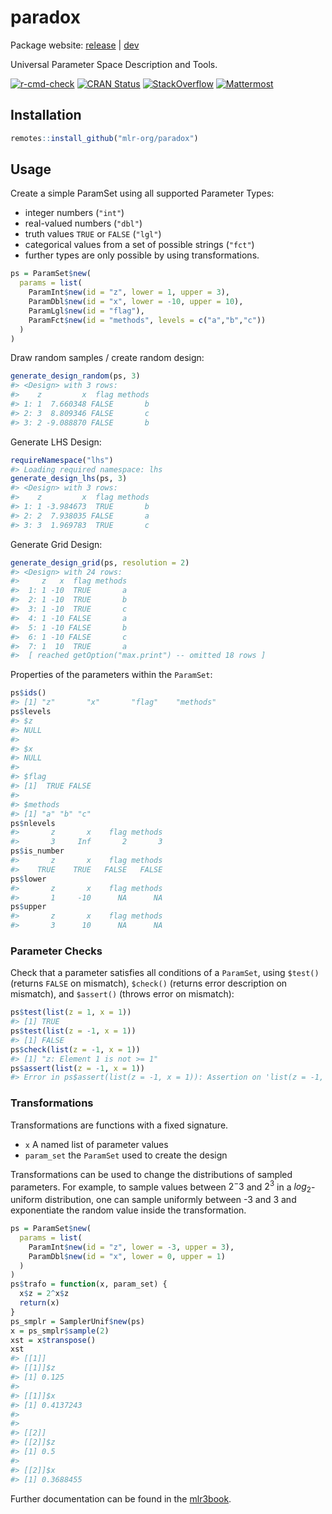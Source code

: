 
# paradox

Package website: [release](https://paradox.mlr-org.com/) \|
[dev](https://paradox.mlr-org.com/dev/)

Universal Parameter Space Description and Tools.

<!-- badges: start -->

[![r-cmd-check](https://github.com/mlr-org/paradox/actions/workflows/r-cmd-check.yml/badge.svg)](https://github.com/mlr-org/paradox/actions/workflows/r-cmd-check.yml)
[![CRAN
Status](https://www.r-pkg.org/badges/version/paradox)](https://CRAN.R-project.org/package=paradox)
[![StackOverflow](https://img.shields.io/badge/stackoverflow-mlr3-orange.svg)](https://stackoverflow.com/questions/tagged/mlr3)
[![Mattermost](https://img.shields.io/badge/chat-mattermost-orange.svg)](https://lmmisld-lmu-stats-slds.srv.mwn.de/mlr_invite/)
<!-- badges: end -->

## Installation

``` r
remotes::install_github("mlr-org/paradox")
```

## Usage

Create a simple ParamSet using all supported Parameter Types:

- integer numbers (`"int"`)
- real-valued numbers (`"dbl"`)
- truth values `TRUE` or `FALSE` (`"lgl"`)
- categorical values from a set of possible strings (`"fct"`)
- further types are only possible by using transformations.

``` r
ps = ParamSet$new(
  params = list(
    ParamInt$new(id = "z", lower = 1, upper = 3),
    ParamDbl$new(id = "x", lower = -10, upper = 10),
    ParamLgl$new(id = "flag"),
    ParamFct$new(id = "methods", levels = c("a","b","c"))
  )
)
```

Draw random samples / create random design:

``` r
generate_design_random(ps, 3)
#> <Design> with 3 rows:
#>    z         x  flag methods
#> 1: 1  7.660348 FALSE       b
#> 2: 3  8.809346 FALSE       c
#> 3: 2 -9.088870 FALSE       b
```

Generate LHS Design:

``` r
requireNamespace("lhs")
#> Loading required namespace: lhs
generate_design_lhs(ps, 3)
#> <Design> with 3 rows:
#>    z         x  flag methods
#> 1: 1 -3.984673  TRUE       b
#> 2: 2  7.938035 FALSE       a
#> 3: 3  1.969783  TRUE       c
```

Generate Grid Design:

``` r
generate_design_grid(ps, resolution = 2)
#> <Design> with 24 rows:
#>     z   x  flag methods
#>  1: 1 -10  TRUE       a
#>  2: 1 -10  TRUE       b
#>  3: 1 -10  TRUE       c
#>  4: 1 -10 FALSE       a
#>  5: 1 -10 FALSE       b
#>  6: 1 -10 FALSE       c
#>  7: 1  10  TRUE       a
#>  [ reached getOption("max.print") -- omitted 18 rows ]
```

Properties of the parameters within the `ParamSet`:

``` r
ps$ids()
#> [1] "z"       "x"       "flag"    "methods"
ps$levels
#> $z
#> NULL
#> 
#> $x
#> NULL
#> 
#> $flag
#> [1]  TRUE FALSE
#> 
#> $methods
#> [1] "a" "b" "c"
ps$nlevels
#>       z       x    flag methods 
#>       3     Inf       2       3
ps$is_number
#>       z       x    flag methods 
#>    TRUE    TRUE   FALSE   FALSE
ps$lower
#>       z       x    flag methods 
#>       1     -10      NA      NA
ps$upper
#>       z       x    flag methods 
#>       3      10      NA      NA
```

### Parameter Checks

Check that a parameter satisfies all conditions of a `ParamSet`, using
`$test()` (returns `FALSE` on mismatch), `$check()` (returns error
description on mismatch), and `$assert()` (throws error on mismatch):

``` r
ps$test(list(z = 1, x = 1))
#> [1] TRUE
ps$test(list(z = -1, x = 1))
#> [1] FALSE
ps$check(list(z = -1, x = 1))
#> [1] "z: Element 1 is not >= 1"
ps$assert(list(z = -1, x = 1))
#> Error in ps$assert(list(z = -1, x = 1)): Assertion on 'list(z = -1, x = 1)' failed: z: Element 1 is not >= 1.
```

### Transformations

Transformations are functions with a fixed signature.

- `x` A named list of parameter values
- `param_set` the `ParamSet` used to create the design

Transformations can be used to change the distributions of sampled
parameters. For example, to sample values between $2^-3$ and $2^3$ in a
$log_2$-uniform distribution, one can sample uniformly between -3 and 3
and exponentiate the random value inside the transformation.

``` r
ps = ParamSet$new(
  params = list(
    ParamInt$new(id = "z", lower = -3, upper = 3),
    ParamDbl$new(id = "x", lower = 0, upper = 1)
  )
)
ps$trafo = function(x, param_set) {
  x$z = 2^x$z
  return(x)
}
ps_smplr = SamplerUnif$new(ps)
x = ps_smplr$sample(2)
xst = x$transpose()
xst
#> [[1]]
#> [[1]]$z
#> [1] 0.125
#> 
#> [[1]]$x
#> [1] 0.4137243
#> 
#> 
#> [[2]]
#> [[2]]$z
#> [1] 0.5
#> 
#> [[2]]$x
#> [1] 0.3688455
```

Further documentation can be found in the
[mlr3book](https://mlr3book.mlr-org.com/pipelines.html).
